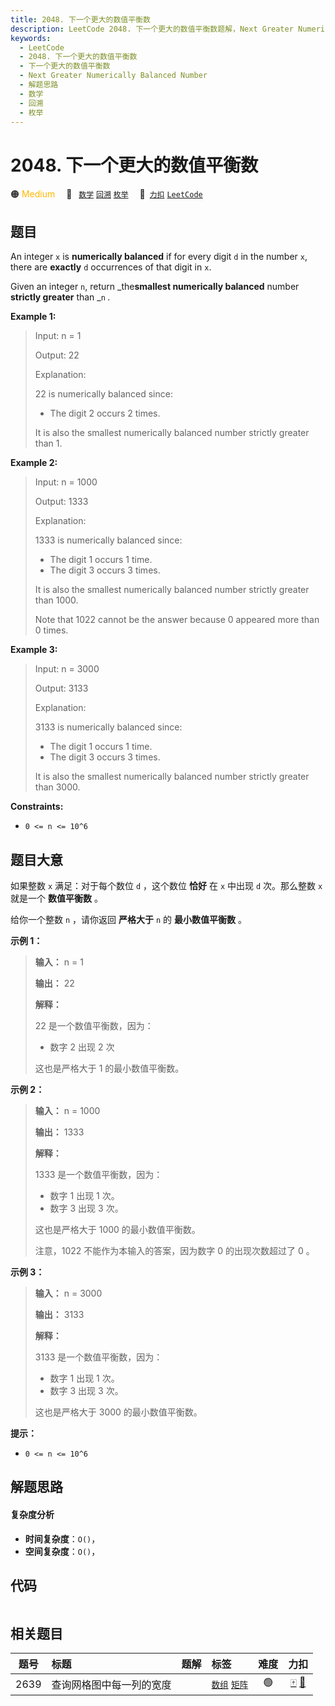 ```yaml
---
title: 2048. 下一个更大的数值平衡数
description: LeetCode 2048. 下一个更大的数值平衡数题解，Next Greater Numerically Balanced Number，包含解题思路、复杂度分析以及完整的 JavaScript 代码实现。
keywords:
  - LeetCode
  - 2048. 下一个更大的数值平衡数
  - 下一个更大的数值平衡数
  - Next Greater Numerically Balanced Number
  - 解题思路
  - 数学
  - 回溯
  - 枚举
---
```


# 2048. 下一个更大的数值平衡数

🟠 <font color=#ffb800>Medium</font>&emsp; 🔖&ensp; [`数学`](/tag/math.md) [`回溯`](/tag/backtracking.md) [`枚举`](/tag/enumeration.md)&emsp; 🔗&ensp;[`力扣`](https://leetcode.cn/problems/next-greater-numerically-balanced-number) [`LeetCode`](https://leetcode.com/problems/next-greater-numerically-balanced-number)

## 题目

An integer `x` is **numerically balanced** if for every digit `d` in the
number `x`, there are **exactly** `d` occurrences of that digit in `x`.

Given an integer `n`, return _the**smallest numerically balanced** number
**strictly greater** than _`n` _._



**Example 1:**

> Input: n = 1
> 
> Output: 22
> 
> Explanation: 
> 
> 22 is numerically balanced since:
> - The digit 2 occurs 2 times. 
> 
> It is also the smallest numerically balanced number strictly greater than 1.

**Example 2:**

> Input: n = 1000
> 
> Output: 1333
> 
> Explanation: 
> 
> 1333 is numerically balanced since:
> - The digit 1 occurs 1 time.
> - The digit 3 occurs 3 times. 
> 
> It is also the smallest numerically balanced number strictly greater than 1000.
> 
> Note that 1022 cannot be the answer because 0 appeared more than 0 times.

**Example 3:**

> Input: n = 3000
> 
> Output: 3133
> 
> Explanation: 
> 
> 3133 is numerically balanced since:
> - The digit 1 occurs 1 time.
> - The digit 3 occurs 3 times.
> 
> It is also the smallest numerically balanced number strictly greater than 3000.

**Constraints:**

  * `0 <= n <= 10^6`


## 题目大意

如果整数  `x` 满足：对于每个数位 `d` ，这个数位 **恰好** 在 `x` 中出现 `d` 次。那么整数 `x` 就是一个 **数值平衡数** 。

给你一个整数 `n` ，请你返回 **严格大于** `n` 的 **最小数值平衡数** 。



**示例 1：**

> 
> 
> 
> 
> 
> **输入：** n = 1
> 
> **输出：** 22
> 
> **解释：**
> 
> 22 是一个数值平衡数，因为：
> - 数字 2 出现 2 次 
> 
> 这也是严格大于 1 的最小数值平衡数。
> 
> 

**示例 2：**

> 
> 
> 
> 
> 
> **输入：** n = 1000
> 
> **输出：** 1333
> 
> **解释：**
> 
> 1333 是一个数值平衡数，因为：
> - 数字 1 出现 1 次。
> - 数字 3 出现 3 次。 
> 
> 这也是严格大于 1000 的最小数值平衡数。
> 
> 注意，1022 不能作为本输入的答案，因为数字 0 的出现次数超过了 0 。

**示例 3：**

> 
> 
> 
> 
> 
> **输入：** n = 3000
> 
> **输出：** 3133
> 
> **解释：**
> 
> 3133 是一个数值平衡数，因为：
> - 数字 1 出现 1 次。
> - 数字 3 出现 3 次。 
> 
> 这也是严格大于 3000 的最小数值平衡数。
> 
> 



**提示：**

  * `0 <= n <= 10^6`


## 解题思路

#### 复杂度分析

- **时间复杂度**：`O()`，
- **空间复杂度**：`O()`，

## 代码

```javascript

```

## 相关题目

<!-- prettier-ignore -->
| 题号 | 标题 | 题解 | 标签 | 难度 | 力扣 |
| :------: | :------ | :------: | :------ | :------: | :------: |
| 2639 | 查询网格图中每一列的宽度 |  |  [`数组`](/tag/array.md) [`矩阵`](/tag/matrix.md) | 🟢 | [🀄️](https://leetcode.cn/problems/find-the-width-of-columns-of-a-grid) [🔗](https://leetcode.com/problems/find-the-width-of-columns-of-a-grid) |